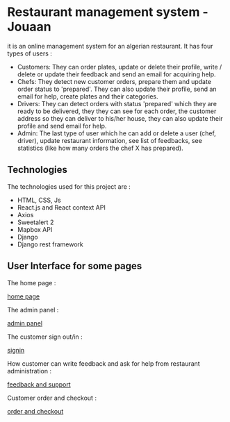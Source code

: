 # Restaurant management system - Jouaan

it is an online management system for an algerian restaurant. It has four types of users :

- Customers: They can order plates, update or delete their profile, write / delete or update their feedback and send an email for acquiring help.
- Chefs: They detect new customer orders, prepare them and update order status to 'prepared'. They can also update their profile, send an email for help, create plates and their categories.
- Drivers: They can detect orders with status 'prepared' which they are ready to be delivered, they they can see for each order, the customer address so they can deliver to his/her house, they can also update their profile and send email for help.
- Admin: The last type of user which he can add or delete a user (chef, driver), update restaurant information, see list of feedbacks, see statistics (like how many orders the chef X has prepared).
 
## Technologies

The technologies used for this project are :

- HTML, CSS, Js
- React.js and React context API
- Axios
- Sweetalert 2
- Mapbox API
- Django
- Django rest framework

## User Interface for some pages

The home page :

[home page](https://user-images.githubusercontent.com/37484871/212484428-a6354535-5ad2-4f89-8bc1-22e2e07cadaf.mp4)

The admin panel :

[admin panel](https://user-images.githubusercontent.com/37484871/212484068-20b6e851-4c8e-46ce-9fd6-0691e89d6115.mp4)

The customer sign out/in :

[signin](https://user-images.githubusercontent.com/37484871/212484296-6d09c91e-5adc-4a8c-a303-67c70d8c68b3.mp4)

How customer can write feedback and ask for help from restaurant administration :

[feedback and support](https://user-images.githubusercontent.com/37484871/212484384-c9347af7-b168-4a92-b8f1-969b2d10b287.mp4)

Customer order and checkout :

[order and checkout](https://user-images.githubusercontent.com/37484871/212484512-255e7b2e-2a94-4ea9-850c-0b3ca234ca2b.mp4)
